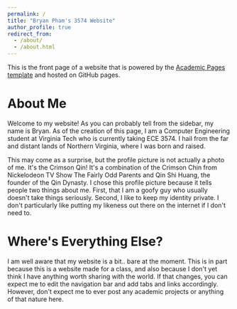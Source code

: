 ```yaml
---
permalink: /
title: "Bryan Pham's 3574 Website"
author_profile: true
redirect_from: 
  - /about/
  - /about.html
---
```


This is the front page of a website that is powered by the [Academic Pages template](https://github.com/academicpages/academicpages.github.io) and hosted on GitHub pages.

About Me
======
Welcome to my website! As you can probably tell from the sidebar, my name is Bryan. As of the creation of this page, I am a Computer Engineering student at Virginia Tech who is currently taking ECE 3574. I hail from the far and distant lands of Northern Virginia, where I was born and raised.

This may come as a surprise, but the profile picture is not actually a photo of me. It's the Crimson Qin! It's a combination of the Crimson Chin from Nickelodeon TV Show The Fairly Odd Parents and Qin Shi Huang, the founder of the Qin Dynasty. I chose this profile picture because it tells people two things about me. First, that I am a goofy guy who usually doesn't take things seriously. Second, I like to keep my identity private. I don't particularly like putting my likeness out there on the internet if I don't need to.

Where's Everything Else?
======
I am well aware that my website is a bit.. bare at the moment. This is in part because this is a website made for a class, and also because I don't yet think I have anything worth sharing with the world. If that changes, you can expect me to edit the navigation bar and add tabs and links accordingly. However, don't expect me to ever post any academic projects or anything of that nature here.